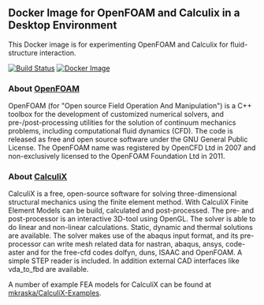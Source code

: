 ## Docker Image for OpenFOAM and Calculix in a Desktop Environment

This Docker image is for experimenting OpenFOAM and Calculix for
fluid-structure interaction.

[![Build Status](https://travis-ci.org/unifem/OpenFOAM-CCX.svg?branch=master)](https://travis-ci.org/unifem/OpenFOAM-CCX) [![Docker Image](https://images.microbadger.com/badges/image/unifem/openfoam-ccx.svg)](https://microbadger.com/images/unifem/openfoam-ccx)

### About [OpenFOAM](https://openfoam.org/)

OpenFOAM (for "Open source Field Operation And Manipulation") is a C++
toolbox for the development of customized numerical solvers, and
pre-/post-processing utilities for the solution of continuum mechanics
problems, including computational fluid dynamics (CFD). The code is
released as free and open source software under the GNU General Public
License. The OpenFOAM name was registered by OpenCFD Ltd in 2007
and non-exclusively licensed to the OpenFOAM Foundation Ltd in 2011.

### About [CalculiX](http://www.calculix.de/)

CalculiX is a free, open-source software for solving three-dimensional
structural mechanics using the finite element method.  With CalculiX
Finite Element Models can be build, calculated and post-processed. The
pre- and post-processor is an interactive 3D-tool using OpenGL. The
solver is able to do linear and non-linear calculations. Static,
dynamic and thermal solutions are available. The solver makes use of
the abaqus input format, and its pre-processor can write mesh related
data for nastran, abaqus, ansys, code-aster and for the free-cfd codes
dolfyn, duns, ISAAC and OpenFOAM. A simple STEP reader is included. In
addition external CAD interfaces like vda_to_fbd are available. 

A number of example FEA models for CalculiX can be found at 
[mkraska/CalculiX-Examples](https://github.com/mkraska/CalculiX-Examples/).

